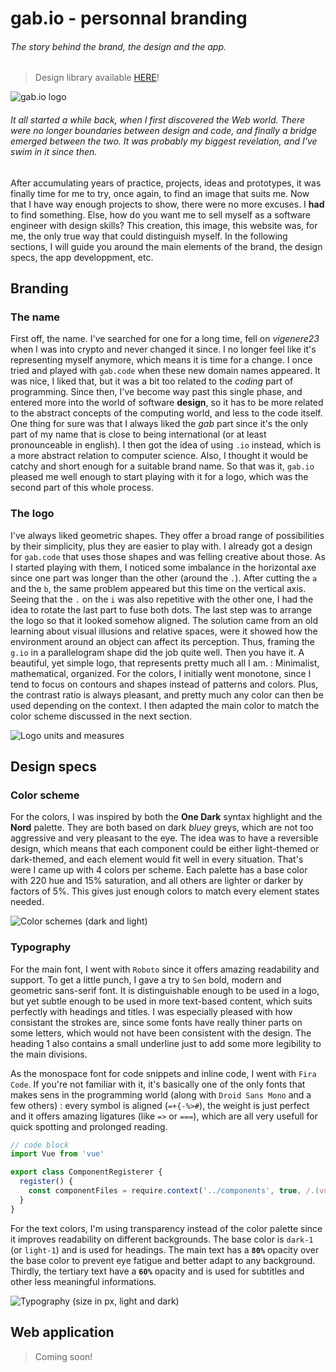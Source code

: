# gab.io - personnal branding

###### The story behind the brand, the design and the app.

> Design library available [HERE](https://www.npmjs.com/package/@gabio/design-vue)!

![gab.io logo](images/projects/gab-io.png)

###### It all started a while back, when I first discovered the Web world. There were no longer boundaries between design and code, and finally a bridge emerged between the two. It was probably my biggest revelation, and I've swim in it since then.

After accumulating years of practice, projects, ideas and prototypes, it was finally time for me to try, once again, to find an image that suits me. Now that I have way enough projects to show, there were no more excuses. I **had** to find something. Else, how do you want me to sell myself as a software engineer with design skills? This creation, this image, this website was, for me, the only true way that could distinguish myself. In the following sections, I will guide you around the main elements of the brand, the design specs, the app developpment, etc.

## Branding

### The name

First off, the name. I've searched for one for a long time, fell on _vigenere23_ when I was into crypto and never changed it since. I no longer feel like it's representing myself anymore, which means it is time for a change. I once tried and played with `gab.code` when these new domain names appeared. It was nice, I liked that, but it was a bit too related to the _coding_ part of programming. Since then, I've become way past this single phase, and entered more into the world of software **design**, so it has to be more related to the abstract concepts of the computing world, and less to the code itself. One thing for sure was that I always liked the _gab_ part since it's the only part of my name that is close to being international (or at least pronounceable in english). I then got the idea of using `.io` instead, which is a more abstract relation to computer science. Also, I thought it would be catchy and short enough for a suitable brand name. So that was it, `gab.io` pleased me well enough to start playing with it for a logo, which was the second part of this whole process.

### The logo

I've always liked geometric shapes. They offer a broad range of possibilities by their simplicity, plus they are easier to play with. I already got a design for `gab.code` that uses those shapes and was felling creative about those. As I started playing with them, I noticed some imbalance in the horizontal axe since one part was longer than the other (around the `.`). After cutting the `a` and the `b`, the same problem appeared but this time on the vertical axis. Seeing that the `.` on the `i` was also repetitive with the other one, I had the idea to rotate the last part to fuse both dots. The last step was to arrange the logo so that it looked somehow aligned. The solution came from an old learning about visual illusions and relative spaces, were it showed how the environment around an object can affect its perception. Thus, framing the `g.io` in a parallelogram shape did the job quite well. Then you have it. A beautiful, yet simple logo, that represents pretty much all I am. : Minimalist, mathematical, organized. For the colors, I initially went monotone, since I tend to focus on contours and shapes instead of patterns and colors. Plus, the contrast ratio is always pleasant, and pretty much any color can then be used depending on the context. I then adapted the main color to match the color scheme discussed in the next section.

![Logo units and measures](images/projects/gab-io/logo-measures.png)

## Design specs

### Color scheme

For the colors, I was inspired by both the **One Dark** syntax highlight and the **Nord** palette. They are both based on dark _bluey_ greys, which are not too aggressive and very pleasant to the eye. The idea was to have a reversible design, which means that each component could be either light-themed or dark-themed, and each element would fit well in every situation. That's were I came up with 4 colors per scheme. Each palette has a base color with 220 hue and 15% saturation, and all others are lighter or darker by factors of 5%. This gives just enough colors to match every element states needed.

![Color schemes (dark and light)](images/projects/gab-io/colors.png)

### Typography

For the main font, I went with `Roboto` since it offers amazing readability and support. To get a little punch, I gave a try to `Sen` bold, modern and geometric sans-serif font. It is distinguishable enough to be used in a logo, but yet subtle enough to be used in more text-based content, which suits perfectly with headings and titles. I was especially pleased with how consistant the strokes are, since some fonts have really thiner parts on some letters, which would not have been consistent with the design. The heading 1 also contains a small underline just to add some more legibility to the main divisions.

As the monospace font for code snippets and inline code, I went with `Fira Code`. If you're not familiar with it, it's basically one of the only fonts that makes sens in the programming world (along with `Droid Sans Mono` and a few others) : every symbol is aligned (`=+{-%>#`), the weight is just perfect and it offers amazing ligatures (like `=>` or `===`), which are all very usefull for quick spotting and prolonged reading.

```js
// code block
import Vue from 'vue'

export class ComponentRegisterer {
  register() {
    const componentFiles = require.context('../components', true, /.(vue|js)$/)
  }
}
```

For the text colors, I'm using transparency instead of the color palette since it improves readability on different backgrounds. The base color is `dark-1` (or `light-1`) and is used for headings. The main text has a **`80%`** opacity over the base color to prevent eye fatigue and better adapt to any background. Thirdly, the tertiary text have a **`60%`** opacity and is used for subtitles and other less meaningful informations.

![Typography (size in px, light and dark)](images/projects/gab-io/typography.png)

## Web application

> Coming soon!

<!--
### Everything is component

### Markdown to Vue transpiler -->
